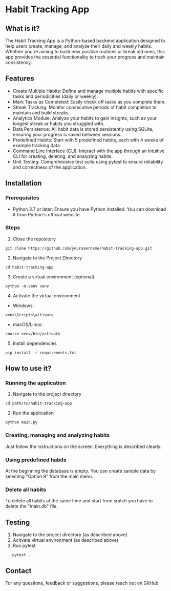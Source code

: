 # Habit Tracking App

## What is it?

The Habit Tracking App is a Python-based backend application designed to help users create, manage, and analyze their daily and weekly habits. Whether you're aiming to build new positive routines or break old ones, this app provides the essential functionality to track your progress and maintain consistency.

## Features

- Create Multiple Habits: Define and manage multiple habits with specific tasks and periodicities (daily or weekly).
- Mark Tasks as Completed: Easily check off tasks as you complete them.
- Streak Tracking: Monitor consecutive periods of habit completion to maintain and build streaks.
- Analytics Module: Analyze your habits to gain insights, such as your longest streak or habits you struggled with.
- Data Persistence: All habit data is stored persistently using SQLite, ensuring your progress is saved between sessions.
- Predefined Habits: Start with 5 predefined habits, each with 4 weeks of example tracking data.
- Command Line Interface (CLI): Interact with the app through an intuitive CLI for creating, deleting, and analyzing habits.
- Unit Testing: Comprehensive test suite using pytest to ensure reliability and correctness of the application.

## Installation

### Prerequisites

- Python 3.7 or later: Ensure you have Python installed. You can download it from Python's official website.

### Steps

1. Close the repository

```shell
git clone https://github.com/yourusername/habit-tracking-app.git
```

2. Navigate to the Project Directory

```shell
cd habit-tracking-app
```

3. Create a virtual environment (optional)

```shell
python -m venv venv
```

4. Activate the virtual environment

- Windows:

```shell
venv\Scripts\activate
```

- macOS/Linux:

```shell
source venv/bin/activate
```

5. Install dependencies

```shell
pip install -r requirements.txt
```

## How to use it?

### Running the application

1. Navigate to the project directory

```shell
cd path/to/habit-tracking-app
```

2. Run the application

```shell
python main.py
```

### Creating, managing and analyzing habits

Just follow the instructions on the screen. Everything is described clearly.

### Using predefined habits

At the beginning the database is empty. You can create sample data by selecting "Option 9" from the main menu.

### Delete all habits

To delete all habits at the same time and start from sratch you have to delete the "main.db" file.

## Testing

1. Navigate to the project directory (as described above)
2. Acitvate virtual environment (as described above)
3. Run pytest

```shell
   pytest .
```

## Contact

For any questions, feedback or suggestions, please reach out on GitHub
